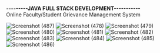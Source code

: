 **---------JAVA FULL STACK DEVELOPMENT-----------**<br />
Online Faculty/Student Grievance Management System



![Screenshot (487)](https://github.com/klu-2100032567/Faculty-Student-Grievance-Management-System/assets/121150348/cbc13bdc-91fc-4f59-91be-52d4b897d5d5)
![Screenshot (478)](https://github.com/klu-2100032567/Faculty-Student-Grievance-Management-System/assets/121150348/9166a192-8dcb-4c16-ad2a-6c6322be6c0e)
![Screenshot (479)](https://github.com/klu-2100032567/Faculty-Student-Grievance-Management-System/assets/121150348/9295a090-5785-4d37-8440-8a8e772f1e2c)
![Screenshot (480)](https://github.com/klu-2100032567/Faculty-Student-Grievance-Management-System/assets/121150348/b1320e1d-13aa-4420-96d5-2d78d51d3ee0)
![Screenshot (481)](https://github.com/klu-2100032567/Faculty-Student-Grievance-Management-System/assets/121150348/cf87e72c-ad94-4bf7-b448-62a8941bd792)
![Screenshot (482)](https://github.com/klu-2100032567/Faculty-Student-Grievance-Management-System/assets/121150348/08b37b26-4a7b-446b-9462-d696a1b91109)
![Screenshot (483)](https://github.com/klu-2100032567/Faculty-Student-Grievance-Management-System/assets/121150348/75133048-9726-4ae1-9944-ff75cbf892ee)
![Screenshot (484)](https://github.com/klu-2100032567/Faculty-Student-Grievance-Management-System/assets/121150348/d6ea6633-867f-47f9-b760-894d6112313e)
![Screenshot (485)](https://github.com/klu-2100032567/Faculty-Student-Grievance-Management-System/assets/121150348/a443f012-6d8c-4c75-af1a-3e0f2f8e9954)
![Screenshot (486)](https://github.com/klu-2100032567/Faculty-Student-Grievance-Management-System/assets/121150348/7ad2f7d0-bd01-4f2a-9219-30f62dc82669)
